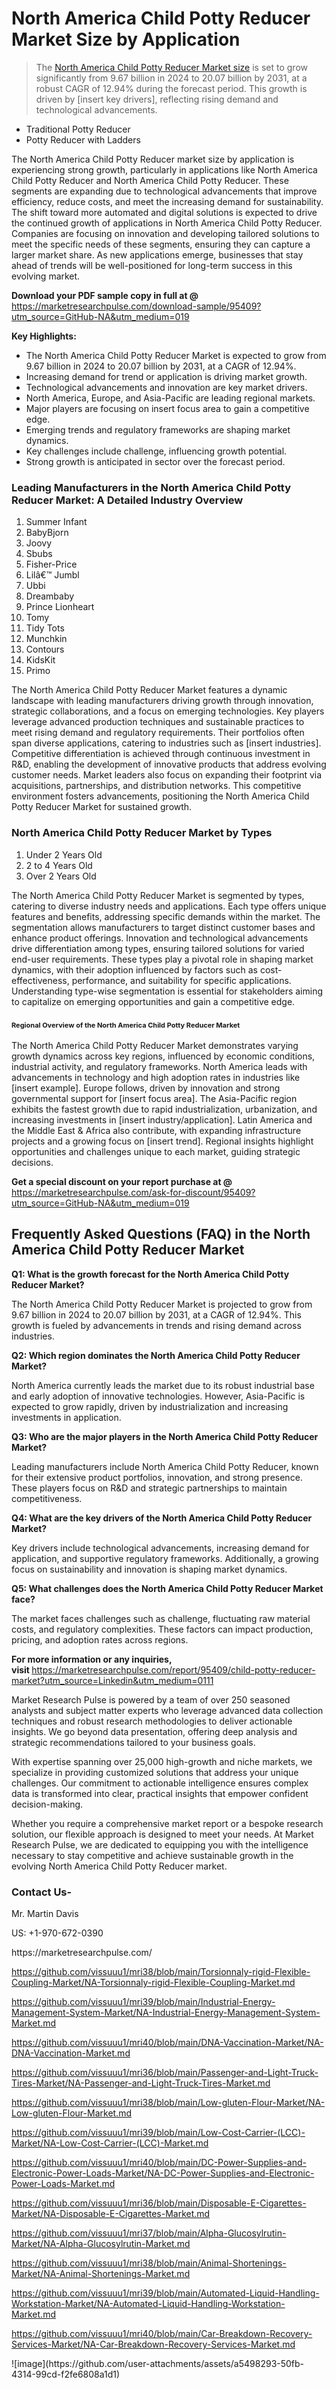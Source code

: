<h1>North America Child Potty Reducer Market&nbsp;Size by Application</h1><blockquote><p>The <a href="https://marketresearchpulse.com/download-sample/95409?utm_source=GitHub-NA&amp;utm_medium=019">North America Child Potty Reducer Market size</a> is set to grow significantly from 9.67 billion in 2024 to 20.07 billion by 2031, at a robust CAGR of 12.94% during the forecast period. This growth is driven by [insert key drivers], reflecting rising demand and technological advancements.</p></blockquote><ul><li>Traditional Potty Reducer<li> Potty Reducer with Ladders</li></ul><p>The North America Child Potty Reducer market size by application is experiencing strong growth, particularly in applications like North America Child Potty Reducer and North America Child Potty Reducer. These segments are expanding due to technological advancements that improve efficiency, reduce costs, and meet the increasing demand for sustainability. The shift toward more automated and digital solutions is expected to drive the continued growth of applications in North America Child Potty Reducer. Companies are focusing on innovation and developing tailored solutions to meet the specific needs of these segments, ensuring they can capture a larger market share. As new applications emerge, businesses that stay ahead of trends will be well-positioned for long-term success in this evolving market.</p><p><strong>Download your PDF sample copy in full at @ </strong><a href="https://marketresearchpulse.com/download-sample/95409?utm_source=GitHub-NA&amp;utm_medium=019">https://marketresearchpulse.com/download-sample/95409?utm_source=GitHub-NA&amp;utm_medium=019</a></p><p><strong>Key Highlights: </strong></p><ul><li>The North America Child Potty Reducer Market is expected to grow from 9.67 billion in 2024 to 20.07 billion by 2031, at a CAGR of 12.94%.</li><li>Increasing demand for trend or application is driving market growth.</li><li>Technological advancements and innovation are key market drivers.</li><li>North America, Europe, and Asia-Pacific are leading regional markets.</li><li>Major players are focusing on insert focus area to gain a competitive edge.</li><li>Emerging trends and regulatory frameworks are shaping market dynamics.</li><li>Key challenges include challenge, influencing growth potential.</li><li>Strong growth is anticipated in sector over the forecast period.</li></ul><h3>Leading Manufacturers in the North America Child Potty Reducer Market: A Detailed Industry Overview</h3><ol><li>Summer Infant</li><li>BabyBjorn</li><li>Joovy</li><li>Sbubs</li><li>Fisher-Price</li><li>Lilâ€™ Jumbl</li><li>Ubbi</li><li>Dreambaby</li><li>Prince Lionheart</li><li>Tomy</li><li>Tidy Tots</li><li>Munchkin</li><li>Contours</li><li>KidsKit</li><li>Primo</li></ol><div class="flex max-w-full flex-col flex-grow"><div class="min-h-8 text-message flex w-full flex-col items-end gap-2 whitespace-normal break-words [.text-message+&amp;]:mt-5" dir="auto" data-message-author-role="assistant" data-message-id="fd8432e4-4910-450d-b182-61b7bfb0a01f" data-message-model-slug="gpt-4o"><div class="flex w-full flex-col gap-1 empty:hidden first:pt-[3px]"><div class="markdown prose w-full break-words dark:prose-invert light"><p>The North America Child Potty Reducer Market features a dynamic landscape with leading manufacturers driving growth through innovation, strategic collaborations, and a focus on emerging technologies. Key players leverage advanced production techniques and sustainable practices to meet rising demand and regulatory requirements. Their portfolios often span diverse applications, catering to industries such as [insert industries]. Competitive differentiation is achieved through continuous investment in R&amp;D, enabling the development of innovative products that address evolving customer needs. Market leaders also focus on expanding their footprint via acquisitions, partnerships, and distribution networks. This competitive environment fosters advancements, positioning the North America Child Potty Reducer Market for sustained growth.</p></div></div></div></div><h3>North America Child Potty Reducer Market by Types</h3><ol><li>Under 2 Years Old<li> 2 to 4 Years Old<li> Over 2 Years Old</li></ol><div class="flex max-w-full flex-col flex-grow"><div class="min-h-8 text-message flex w-full flex-col items-end gap-2 whitespace-normal break-words [.text-message+&amp;]:mt-5" dir="auto" data-message-author-role="assistant" data-message-id="084470be-0bb7-4664-bddf-5156b4f41249" data-message-model-slug="gpt-4o-mini"><div class="flex w-full flex-col gap-1 empty:hidden first:pt-[3px]"><div class="markdown prose w-full break-words dark:prose-invert light"><p>The North America Child Potty Reducer Market is segmented by types, catering to diverse industry needs and applications. Each type offers unique features and benefits, addressing specific demands within the market. The segmentation allows manufacturers to target distinct customer bases and enhance product offerings. Innovation and technological advancements drive differentiation among types, ensuring tailored solutions for varied end-user requirements. These types play a pivotal role in shaping market dynamics, with their adoption influenced by factors such as cost-effectiveness, performance, and suitability for specific applications. Understanding type-wise segmentation is essential for stakeholders aiming to capitalize on emerging opportunities and gain a competitive edge.</p></div></div></div></div><h3><span style="font-size: 11px;">Regional Overview of the North America Child Potty Reducer Market</span></h3><div class="flex max-w-full flex-col flex-grow"><div class="min-h-8 text-message flex w-full flex-col items-end gap-2 whitespace-normal break-words [.text-message+&amp;]:mt-5" dir="auto" data-message-author-role="assistant" data-message-id="e9038762-ce64-4e30-91c9-9bd413514231" data-message-model-slug="gpt-4o-mini"><div class="flex w-full flex-col gap-1 empty:hidden first:pt-[3px]"><div class="markdown prose w-full break-words dark:prose-invert light"><p>The North America Child Potty Reducer Market demonstrates varying growth dynamics across key regions, influenced by economic conditions, industrial activity, and regulatory frameworks. North America leads with advancements in technology and high adoption rates in industries like [insert example]. Europe follows, driven by innovation and strong governmental support for [insert focus area]. The Asia-Pacific region exhibits the fastest growth due to rapid industrialization, urbanization, and increasing investments in [insert industry/application]. Latin America and the Middle East &amp; Africa also contribute, with expanding infrastructure projects and a growing focus on [insert trend]. Regional insights highlight opportunities and challenges unique to each market, guiding strategic decisions.</p></div></div></div></div><p><strong>Get a special discount on your report purchase at @ </strong><a href="https://marketresearchpulse.com/ask-for-discount/95409?utm_source=GitHub-NA&amp;utm_medium=019">https://marketresearchpulse.com/ask-for-discount/95409?utm_source=GitHub-NA&amp;utm_medium=019</a></p><h2>Frequently Asked Questions (FAQ) in the North America Child Potty Reducer Market</h2><p><strong>Q1: What is the growth forecast for the North America Child Potty Reducer Market?</strong></p><p>The North America Child Potty Reducer Market is projected to grow from 9.67 billion in 2024 to 20.07 billion by 2031, at a CAGR of 12.94%. This growth is fueled by advancements in trends and rising demand across industries.</p><p><strong>Q2: Which region dominates the North America Child Potty Reducer Market?</strong></p><p>North America currently leads the market due to its robust industrial base and early adoption of innovative technologies. However, Asia-Pacific is expected to grow rapidly, driven by industrialization and increasing investments in application.</p><p><strong>Q3: Who are the major players in the North America Child Potty Reducer Market?</strong></p><p>Leading manufacturers include North America Child Potty Reducer, known for their extensive product portfolios, innovation, and strong presence. These players focus on R&amp;D and strategic partnerships to maintain competitiveness.</p><p><strong>Q4: What are the key drivers of the North America Child Potty Reducer Market?</strong></p><p>Key drivers include technological advancements, increasing demand for application, and supportive regulatory frameworks. Additionally, a growing focus on sustainability and innovation is shaping market dynamics.</p><p><strong>Q5: What challenges does the North America Child Potty Reducer Market face?</strong></p><p>The market faces challenges such as challenge, fluctuating raw material costs, and regulatory complexities. These factors can impact production, pricing, and adoption rates across regions.</p><p><strong>For more information or any inquiries, visit&nbsp;</strong><a href="https://marketresearchpulse.com/report/95409/child-potty-reducer-market?utm_source=Linkedin&utm_medium=0111">https://marketresearchpulse.com/report/95409/child-potty-reducer-market?utm_source=Linkedin&utm_medium=0111</a></p><p>Market Research Pulse is powered by a team of over 250 seasoned analysts and subject matter experts who leverage advanced data collection techniques and robust research methodologies to deliver actionable insights. We go beyond data presentation, offering deep analysis and strategic recommendations tailored to your business goals.</p><p>With expertise spanning over 25,000 high-growth and niche markets, we specialize in providing customized solutions that address your unique challenges. Our commitment to actionable intelligence ensures complex data is transformed into clear, practical insights that empower confident decision-making.</p><p>Whether you require a comprehensive market report or a bespoke research solution, our flexible approach is designed to meet your needs. At Market Research Pulse, we are dedicated to equipping you with the intelligence necessary to stay competitive and achieve sustainable growth in the evolving North America Child Potty Reducer market.</p><h3><strong>Contact Us-</strong></h3><p>Mr. Martin Davis</p><p>US: +1-970-672-0390</p><p>https://marketresearchpulse.com/</p><p><a href="https://github.com/vissuuu1/mri38/blob/main/Torsionnaly-rigid-Flexible-Coupling-Market/NA-Torsionnaly-rigid-Flexible-Coupling-Market.md">https://github.com/vissuuu1/mri38/blob/main/Torsionnaly-rigid-Flexible-Coupling-Market/NA-Torsionnaly-rigid-Flexible-Coupling-Market.md</a></p><p><a href="https://github.com/vissuuu1/mri39/blob/main/Industrial-Energy-Management-System-Market/NA-Industrial-Energy-Management-System-Market.md">https://github.com/vissuuu1/mri39/blob/main/Industrial-Energy-Management-System-Market/NA-Industrial-Energy-Management-System-Market.md</a></p><p><a href="https://github.com/vissuuu1/mri40/blob/main/DNA-Vaccination-Market/NA-DNA-Vaccination-Market.md">https://github.com/vissuuu1/mri40/blob/main/DNA-Vaccination-Market/NA-DNA-Vaccination-Market.md</a></p><p><a href="https://github.com/vissuuu1/mri36/blob/main/Passenger-and-Light-Truck-Tires-Market/NA-Passenger-and-Light-Truck-Tires-Market.md">https://github.com/vissuuu1/mri36/blob/main/Passenger-and-Light-Truck-Tires-Market/NA-Passenger-and-Light-Truck-Tires-Market.md</a></p><p><a href="https://github.com/vissuuu1/mri38/blob/main/Low-gluten-Flour-Market/NA-Low-gluten-Flour-Market.md">https://github.com/vissuuu1/mri38/blob/main/Low-gluten-Flour-Market/NA-Low-gluten-Flour-Market.md</a></p><p><a href="https://github.com/vissuuu1/mri39/blob/main/Low-Cost-Carrier-(LCC)-Market/NA-Low-Cost-Carrier-(LCC)-Market.md">https://github.com/vissuuu1/mri39/blob/main/Low-Cost-Carrier-(LCC)-Market/NA-Low-Cost-Carrier-(LCC)-Market.md</a></p><p><a href="https://github.com/vissuuu1/mri40/blob/main/DC-Power-Supplies-and-Electronic-Power-Loads-Market/NA-DC-Power-Supplies-and-Electronic-Power-Loads-Market.md">https://github.com/vissuuu1/mri40/blob/main/DC-Power-Supplies-and-Electronic-Power-Loads-Market/NA-DC-Power-Supplies-and-Electronic-Power-Loads-Market.md</a></p><p><a href="https://github.com/vissuuu1/mri36/blob/main/Disposable-E-Cigarettes-Market/NA-Disposable-E-Cigarettes-Market.md">https://github.com/vissuuu1/mri36/blob/main/Disposable-E-Cigarettes-Market/NA-Disposable-E-Cigarettes-Market.md</a></p><p><a href="https://github.com/vissuuu1/mri37/blob/main/Alpha-Glucosylrutin-Market/NA-Alpha-Glucosylrutin-Market.md">https://github.com/vissuuu1/mri37/blob/main/Alpha-Glucosylrutin-Market/NA-Alpha-Glucosylrutin-Market.md</a></p><p><a href="https://github.com/vissuuu1/mri38/blob/main/Animal-Shortenings-Market/NA-Animal-Shortenings-Market.md">https://github.com/vissuuu1/mri38/blob/main/Animal-Shortenings-Market/NA-Animal-Shortenings-Market.md</a></p><p><a href="https://github.com/vissuuu1/mri39/blob/main/Automated-Liquid-Handling-Workstation-Market/NA-Automated-Liquid-Handling-Workstation-Market.md">https://github.com/vissuuu1/mri39/blob/main/Automated-Liquid-Handling-Workstation-Market/NA-Automated-Liquid-Handling-Workstation-Market.md</a></p><p><a href="https://github.com/vissuuu1/mri40/blob/main/Car-Breakdown-Recovery-Services-Market/NA-Car-Breakdown-Recovery-Services-Market.md">https://github.com/vissuuu1/mri40/blob/main/Car-Breakdown-Recovery-Services-Market/NA-Car-Breakdown-Recovery-Services-Market.md</a></p>
![image](https://github.com/user-attachments/assets/a5498293-50fb-4314-99cd-f2fe6808a1d1)
